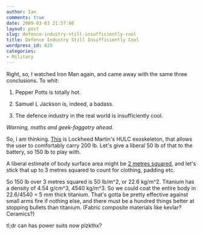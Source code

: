 ```yaml
---
author: Ian
comments: true
date: 2009-03-03 21:57:08
layout: post
slug: defence-industry-still-insufficiently-cool
title: Defence Industry Still Insufficiently Cool
wordpress_id: 829
categories:
- Military
---
```


Right, so, I watched Iron Man again, and came away with the same three conclusions.  To whit:

  1. Pepper Potts is totally hot.

  2. Samuel L Jackson is, indeed, a badass.

  3. The defence industry in the real world is insufficiently cool.

_Warning, maths and geek-faggotry ahead._

So, I am thinking.  [This](http://www.youtube.com/watch?v=KZ_qR8zCLDc) is Lockheed Martin's HULC exoskeleton, that allows the user to comfortably carry 200 lb.  Let's give a liberal 50 lb of that to the battery, so 150 lb to play with.

A liberal estimate of body surface area might be [2 metres squared](http://en.wikipedia.org/wiki/Body_surface_area), and let's stick that up to 3 metres squared to count for clothing, padding etc.

So 150 lb over 3 metres squared is 50 lb/m^2, or 22.6 kg/m^2.  Titanium has a density of 4.54 g/cm^3, 4540 kg/m^3.  So we could coat the entire body in 22.6/4540 = 5 mm thick titanium.  That's gotta be pretty effective against small arms fire if nothing else, and there must be a hundred things better at stopping bullets than titanium.  (Fabric composite materials like kevlar?  Ceramics?)

tl;dr can has power suits now plzkthx?
